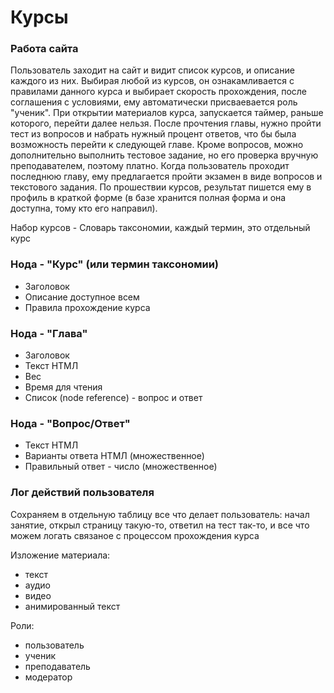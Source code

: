 # Курсы

### Работа сайта

Пользователь заходит на сайт и видит список курсов, и описание каждого из них.
Выбирая любой из курсов, он ознакамливается с правилами данного курса и выбирает скорость прохождения, после соглашения с условиями, ему автоматически присваевается роль "ученик".
При открытии материалов курса, запускается таймер, раньше которого, перейти далее нельзя.
После прочтения главы, нужно пройти тест из вопросов и набрать нужный процент ответов, что бы была возможность перейти к следующей главе. Кроме вопросов, можно дополнительно выполнить тестовое задание, но его проверка вручную преподавателем, поэтому платно.
Когда пользователь проходит последнюю главу, ему предлагается пройти экзамен в виде вопросов и текстового задания.
По прошествии курсов, результат пишется ему в профиль в краткой форме (в базе хранится полная форма и она доступна, тому кто его направил).

Набор курсов - Словарь таксономии, каждый термин, это отдельный курс

### Нода - "Курс" (или термин таксономии)
 - Заголовок
 - Описание доступное всем
 - Правила прохождение курса

### Нода - "Глава"

 - Заголовок
 - Текст НТМЛ
 - Вес
 - Время для чтения
 - Список (node reference) - вопрос и ответ
 
### Нода - "Вопрос/Ответ"
 - Текст НТМЛ
 - Варианты ответа НТМЛ (множественное)
 - Правильный ответ - число (множественное)

### Лог действий пользователя
Сохраняем в отдельную таблицу все что делает пользователь: начал занятие, открыл страницу такую-то, ответил на тест так-то, и все что можем логать связаное с процессом прохождения курса


Изложение материала:
 - текст
 - аудио
 - видео
 - анимированный текст

Роли:
 - пользователь
 - ученик
 - преподаватель
 - модератор
